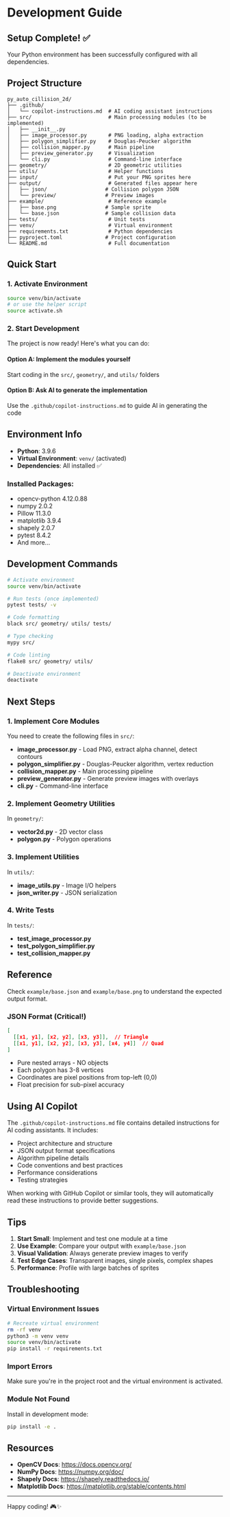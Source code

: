 # Development Guide

## Setup Complete! ✅

Your Python environment has been successfully configured with all dependencies.

## Project Structure

```
py_auto_cillision_2d/
├── .github/
│   └── copilot-instructions.md  # AI coding assistant instructions
├── src/                         # Main processing modules (to be implemented)
│   ├── __init__.py
│   ├── image_processor.py       # PNG loading, alpha extraction
│   ├── polygon_simplifier.py    # Douglas-Peucker algorithm
│   ├── collision_mapper.py      # Main pipeline
│   ├── preview_generator.py     # Visualization
│   └── cli.py                   # Command-line interface
├── geometry/                    # 2D geometric utilities
├── utils/                       # Helper functions
├── input/                       # Put your PNG sprites here
├── output/                      # Generated files appear here
│   ├── json/                   # Collision polygon JSON
│   └── preview/                # Preview images
├── example/                     # Reference example
│   ├── base.png                # Sample sprite
│   └── base.json               # Sample collision data
├── tests/                       # Unit tests
├── venv/                        # Virtual environment
├── requirements.txt             # Python dependencies
├── pyproject.toml              # Project configuration
└── README.md                    # Full documentation

```

## Quick Start

### 1. Activate Environment

```bash
source venv/bin/activate
# or use the helper script
source activate.sh
```

### 2. Start Development

The project is now ready! Here's what you can do:

#### Option A: Implement the modules yourself
Start coding in the `src/`, `geometry/`, and `utils/` folders

#### Option B: Ask AI to generate the implementation
Use the `.github/copilot-instructions.md` to guide AI in generating the code

## Environment Info

- **Python**: 3.9.6
- **Virtual Environment**: `venv/` (activated)
- **Dependencies**: All installed ✅

### Installed Packages:
- opencv-python 4.12.0.88
- numpy 2.0.2
- Pillow 11.3.0
- matplotlib 3.9.4
- shapely 2.0.7
- pytest 8.4.2
- And more...

## Development Commands

```bash
# Activate environment
source venv/bin/activate

# Run tests (once implemented)
pytest tests/ -v

# Code formatting
black src/ geometry/ utils/ tests/

# Type checking
mypy src/

# Code linting
flake8 src/ geometry/ utils/

# Deactivate environment
deactivate
```

## Next Steps

### 1. Implement Core Modules

You need to create the following files in `src/`:

- **image_processor.py** - Load PNG, extract alpha channel, detect contours
- **polygon_simplifier.py** - Douglas-Peucker algorithm, vertex reduction
- **collision_mapper.py** - Main processing pipeline
- **preview_generator.py** - Generate preview images with overlays
- **cli.py** - Command-line interface

### 2. Implement Geometry Utilities

In `geometry/`:
- **vector2d.py** - 2D vector class
- **polygon.py** - Polygon operations

### 3. Implement Utilities

In `utils/`:
- **image_utils.py** - Image I/O helpers
- **json_writer.py** - JSON serialization

### 4. Write Tests

In `tests/`:
- **test_image_processor.py**
- **test_polygon_simplifier.py**
- **test_collision_mapper.py**

## Reference

Check `example/base.json` and `example/base.png` to understand the expected output format.

### JSON Format (Critical!)

```json
[
  [[x1, y1], [x2, y2], [x3, y3]],  // Triangle
  [[x1, y1], [x2, y2], [x3, y3], [x4, y4]]  // Quad
]
```

- Pure nested arrays - NO objects
- Each polygon has 3-8 vertices
- Coordinates are pixel positions from top-left (0,0)
- Float precision for sub-pixel accuracy

## Using AI Copilot

The `.github/copilot-instructions.md` file contains detailed instructions for AI coding assistants. It includes:

- Project architecture and structure
- JSON output format specifications
- Algorithm pipeline details
- Code conventions and best practices
- Performance considerations
- Testing strategies

When working with GitHub Copilot or similar tools, they will automatically read these instructions to provide better suggestions.

## Tips

1. **Start Small**: Implement and test one module at a time
2. **Use Example**: Compare your output with `example/base.json`
3. **Visual Validation**: Always generate preview images to verify
4. **Test Edge Cases**: Transparent images, single pixels, complex shapes
5. **Performance**: Profile with large batches of sprites

## Troubleshooting

### Virtual Environment Issues

```bash
# Recreate virtual environment
rm -rf venv
python3 -m venv venv
source venv/bin/activate
pip install -r requirements.txt
```

### Import Errors

Make sure you're in the project root and the virtual environment is activated.

### Module Not Found

Install in development mode:
```bash
pip install -e .
```

## Resources

- **OpenCV Docs**: https://docs.opencv.org/
- **NumPy Docs**: https://numpy.org/doc/
- **Shapely Docs**: https://shapely.readthedocs.io/
- **Matplotlib Docs**: https://matplotlib.org/stable/contents.html

---

Happy coding! 🎮✨
